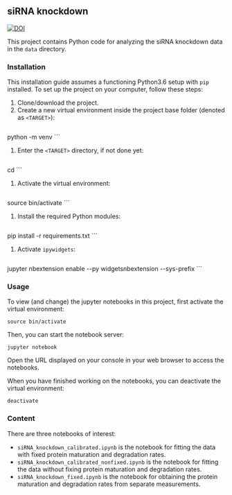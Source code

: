 ## siRNA knockdown
[![DOI](https://zenodo.org/badge/141714508.svg)](https://zenodo.org/badge/latestdoi/141714508)

This project contains Python code for analyzing the siRNA knockdown data in the `data` directory.

### Installation
This installation guide assumes a functioning Python3.6 setup with `pip` installed. To set up the project on your computer, follow these steps:

1. Clone/download the project.
1. Create a new virtual environment inside the project base folder (denoted as `<TARGET>`):
    ```
python -m venv <TARGET>
    ```
1. Enter the `<TARGET>` directory, if not done yet:
    ```
cd <TARGET>
    ```
1. Activate the virtual environment:
    ```
source bin/activate
    ```
1. Install the required Python modules:
    ```
pip install -r requirements.txt
    ```
1. Activate `ipywidgets`:
    ```
jupyter nbextension enable --py widgetsnbextension --sys-prefix
    ```

### Usage
To view (and change) the jupyter notebooks in this project, first activate the virtual environment:
```
source bin/activate
```
Then, you can start the notebook server:
```
jupyter notebook
```
Open the URL displayed on your console in your web browser to access the notebooks.

When you have finished working on the notebooks, you can deactivate the virtual environment:
```
deactivate
```

### Content
There are three notebooks of interest:

* `siRNA_knockdown_calibrated.ipynb` is the notebook for fitting the data with fixed protein maturation and degradation rates.
* `siRNA_knockdown_calibrated_nonfixed.ipynb` is the notebook for fitting the data without fixing protein maturation and degradation rates.
* `siRNA_knockdown_fixed.ipynb` is the notebook for obtaining the protein maturation and degradation rates from separate measurements.
